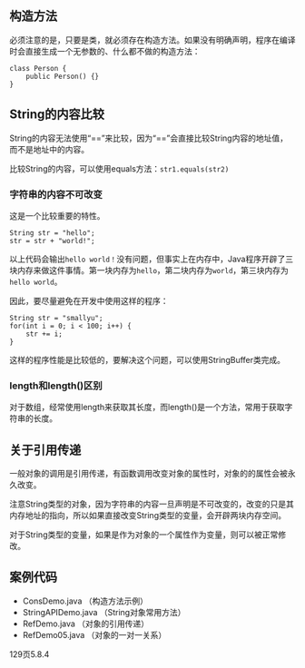 ## 构造方法

必须注意的是，只要是类，就必须存在构造方法。如果没有明确声明，程序在编译时会直接生成一个无参数的、什么都不做的构造方法：

```
class Person {
    public Person() {}
}
```

## String的内容比较

String的内容无法使用“==”来比较，因为“==”会直接比较String内容的地址值，而不是地址中的内容。

比较String的内容，可以使用equals方法：`str1.equals(str2)`

### 字符串的内容不可改变

这是一个比较重要的特性。

```
String str = "hello";
str = str + "world!";
```

以上代码会输出`hello world！`没有问题，但事实上在内存中，Java程序开辟了三块内存来做这件事情。第一块内存为`hello`，第二块内存为`world`，第三块内存为`hello world`。

因此，要尽量避免在开发中使用这样的程序：

```
String str = "smallyu";
for(int i = 0; i < 100; i++) {
    str += i;
}
```

这样的程序性能是比较低的，要解决这个问题，可以使用StringBuffer类完成。

### length和length()区别

对于数组，经常使用length来获取其长度，而length()是一个方法，常用于获取字符串的长度。

## 关于引用传递

一般对象的调用是引用传递，有函数调用改变对象的属性时，对象的的属性会被永久改变。

注意String类型的对象，因为字符串的内容一旦声明是不可改变的，改变的只是其内存地址的指向，所以如果直接改变String类型的变量，会开辟两块内存空间。

对于String类型的变量，如果是作为对象的一个属性作为变量，则可以被正常修改。


## 案例代码

- ConsDemo.java （构造方法示例）
- StringAPIDemo.java （String对象常用方法）
- RefDemo.java （对象的引用传递）
- RefDemo05.java （对象的一对一关系）

129页5.8.4